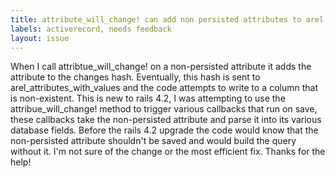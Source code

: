 ```yaml
---
title: attribute_will_change! can add non persisted attributes to arel and try to write them to the database
labels: activerecord, needs feedback
layout: issue
---
```


When I call attribtue_will_change! on a non-persisted attribute it adds the attribute to the changes hash. Eventually, this hash is sent to arel_attributes_with_values and the code attempts to write to a column that is non-existent. This is new to rails 4.2, I was attempting to use the attribue_will_change! method to trigger various callbacks that run on save, these callbacks take the non-persisted attribute and parse it into its various database fields. Before the rails 4.2 upgrade the code would know that the non-persisted attribute shouldn't be saved and would build the query without it. I'm not sure of the change or the most efficient fix. 
Thanks for the help!

